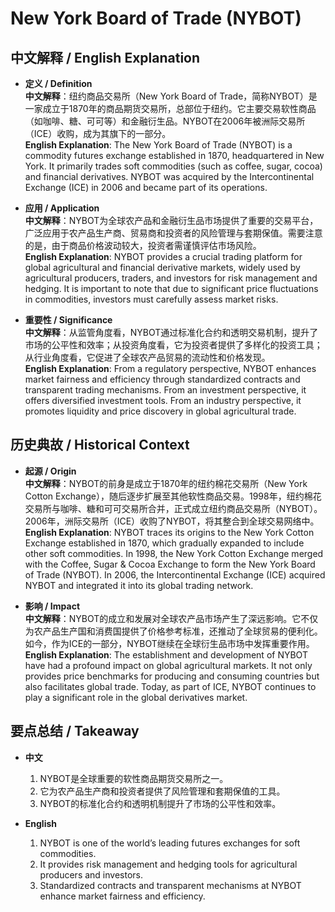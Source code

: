 # New York Board of Trade (NYBOT)

## 中文解释 / English Explanation

* **定义 / Definition**  
  **中文解释**：纽约商品交易所（New York Board of Trade，简称NYBOT）是一家成立于1870年的商品期货交易所，总部位于纽约。它主要交易软性商品（如咖啡、糖、可可等）和金融衍生品。NYBOT在2006年被洲际交易所（ICE）收购，成为其旗下的一部分。  
  **English Explanation**: The New York Board of Trade (NYBOT) is a commodity futures exchange established in 1870, headquartered in New York. It primarily trades soft commodities (such as coffee, sugar, cocoa) and financial derivatives. NYBOT was acquired by the Intercontinental Exchange (ICE) in 2006 and became part of its operations.

* **应用 / Application**  
  **中文解释**：NYBOT为全球农产品和金融衍生品市场提供了重要的交易平台，广泛应用于农产品生产商、贸易商和投资者的风险管理与套期保值。需要注意的是，由于商品价格波动较大，投资者需谨慎评估市场风险。  
  **English Explanation**: NYBOT provides a crucial trading platform for global agricultural and financial derivative markets, widely used by agricultural producers, traders, and investors for risk management and hedging. It is important to note that due to significant price fluctuations in commodities, investors must carefully assess market risks.

* **重要性 / Significance**  
  **中文解释**：从监管角度看，NYBOT通过标准化合约和透明交易机制，提升了市场的公平性和效率；从投资角度看，它为投资者提供了多样化的投资工具；从行业角度看，它促进了全球农产品贸易的流动性和价格发现。  
  **English Explanation**: From a regulatory perspective, NYBOT enhances market fairness and efficiency through standardized contracts and transparent trading mechanisms. From an investment perspective, it offers diversified investment tools. From an industry perspective, it promotes liquidity and price discovery in global agricultural trade.

## 历史典故 / Historical Context

* **起源 / Origin**  
  **中文解释**：NYBOT的前身是成立于1870年的纽约棉花交易所（New York Cotton Exchange），随后逐步扩展至其他软性商品交易。1998年，纽约棉花交易所与咖啡、糖和可可交易所合并，正式成立纽约商品交易所（NYBOT）。2006年，洲际交易所（ICE）收购了NYBOT，将其整合到全球交易网络中。  
  **English Explanation**: NYBOT traces its origins to the New York Cotton Exchange established in 1870, which gradually expanded to include other soft commodities. In 1998, the New York Cotton Exchange merged with the Coffee, Sugar & Cocoa Exchange to form the New York Board of Trade (NYBOT). In 2006, the Intercontinental Exchange (ICE) acquired NYBOT and integrated it into its global trading network.

* **影响 / Impact**  
  **中文解释**：NYBOT的成立和发展对全球农产品市场产生了深远影响。它不仅为农产品生产国和消费国提供了价格参考标准，还推动了全球贸易的便利化。如今，作为ICE的一部分，NYBOT继续在全球衍生品市场中发挥重要作用。  
  **English Explanation**: The establishment and development of NYBOT have had a profound impact on global agricultural markets. It not only provides price benchmarks for producing and consuming countries but also facilitates global trade. Today, as part of ICE, NYBOT continues to play a significant role in the global derivatives market.

## 要点总结 / Takeaway

* **中文**  
  1. NYBOT是全球重要的软性商品期货交易所之一。
  2. 它为农产品生产商和投资者提供了风险管理和套期保值的工具。
  3. NYBOT的标准化合约和透明机制提升了市场的公平性和效率。

* **English**  
  1. NYBOT is one of the world’s leading futures exchanges for soft commodities.
  2. It provides risk management and hedging tools for agricultural producers and investors.
  3. Standardized contracts and transparent mechanisms at NYBOT enhance market fairness and efficiency.